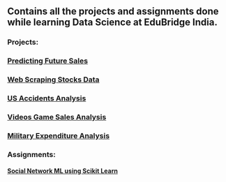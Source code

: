 ## Contains all the projects and assignments done while learning Data Science at EduBridge India.

### Projects:

<a href="https://github.com/athulyesudas/Edubridge-Data-Analytics/tree/main/Projects/Predicting%20Future%20Sales"><h3>Predicting Future Sales</h3></a>

<a href="https://github.com/athulyesudas/Edubridge-Data-Analytics/tree/main/Projects/Money%20Control%20-%20Web%20Scraping%20(Python)"><h3>Web Scraping Stocks Data</h3></a>

<a href="https://github.com/athulyesudas/Edubridge-Data-Analytics/tree/main/Projects/US%20Accidents%20Analysis%20(%20Python%20)"><h3> US Accidents Analysis</h3></a>

<a href="https://github.com/athulyesudas/Edubridge-Data-Analytics/tree/main/Projects/Video%20Game%20Sales%20Analysis%20(%20R%20)"><h3> Videos Game Sales Analysis</h3></a>

<a href="https://github.com/athulyesudas/Edubridge-Data-Analytics/tree/main/Projects/Military%20Expenditure%20Analysis%20(%20R%20)"><h3> Military Expenditure Analysis</h3></a>

### Assignments:

<a href="https://github.com/athulyesudas/Edubridge-Data-Analytics/tree/main/Assignments/Social%20Network%20ML%20(Python)"><h4>Social Network ML using Scikit Learn</h4></a>

